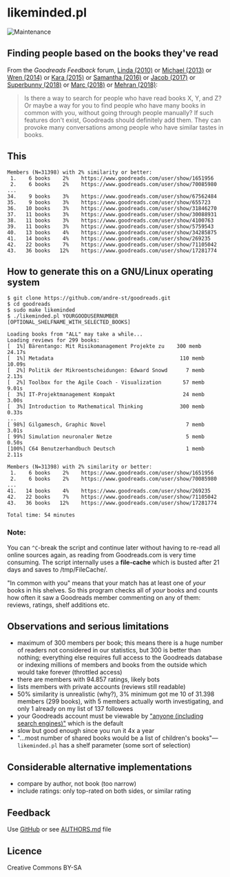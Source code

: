 # likeminded.pl

![Maintenance](https://img.shields.io/maintenance/yes/2018.svg)


## Finding people based on the books they've read

From the _Goodreads Feedback_ forum, 
[Linda (2010)](https://www.goodreads.com/topic/show/298531-is-there-an-option-to-do-a-general-search-for-people-with-similar-readin)
or [Michael (2013)](https://www.goodreads.com/topic/show/1619830-finding-friends-using-compare-books)
or [Wren (2014)](https://www.goodreads.com/topic/show/1790589-what-if-there-was-a-recommended-friends-feature) 
or [Kara (2015)](https://www.goodreads.com/topic/show/17019858-compare-books-suggestion)
or [Samantha (2016)](https://www.goodreads.com/topic/show/18167287-users-like-you-feature-suggestion)
or [Jacob (2017)](https://www.goodreads.com/topic/show/18433578-find-me-a-friend-with-same-taste-for-books)
or [Superbunny (2018)](https://www.goodreads.com/topic/show/19361289-searching-others-with-similar-taste-to-mine)
or [Marc (2018)](https://www.goodreads.com/topic/show/19252693-new-suggestion-to-find-like-minded-people)
or [Mehran (2018)](https://www.goodreads.com/topic/show/19397936-finding-people-based-on-the-books-they-ve-read):
> Is there a way to search for people who have read books X, Y, and Z? Or maybe
> a way for you to find people who have many books in common with you, without
> going through people manually? If such features don't exist, Goodreads should
> definitely add them. They can provoke many conversations among people who have
> similar tastes in books. 



## This
```
Members (N=31398) with 2% similarity or better:
 1.    6 books    2%    https://www.goodreads.com/user/show/1651956
 2.    6 books    2%    https://www.goodreads.com/user/show/70085980
...
34.    9 books    3%    https://www.goodreads.com/user/show/67562484
35.    9 books    3%    https://www.goodreads.com/user/show/655723
36.   10 books    3%    https://www.goodreads.com/user/show/31846270
37.   11 books    3%    https://www.goodreads.com/user/show/30088931
38.   11 books    3%    https://www.goodreads.com/user/show/4100763
39.   11 books    3%    https://www.goodreads.com/user/show/5759543
40.   13 books    4%    https://www.goodreads.com/user/show/34285875
41.   14 books    4%    https://www.goodreads.com/user/show/269235
42.   22 books    7%    https://www.goodreads.com/user/show/71105042
43.   36 books   12%    https://www.goodreads.com/user/show/17281774

```


## How to generate this on a GNU/Linux operating system

```
$ git clone https://github.com/andre-st/goodreads.git
$ cd goodreads
$ sudo make likeminded
$ ./likeminded.pl YOURGOODUSERNUMBER [OPTIONAL_SHELFNAME_WITH_SELECTED_BOOKS]

Loading books from "ALL" may take a while...
Loading reviews for 299 books:
[  1%] Bärentango: Mit Risikomanagement Projekte zu    300 memb    24.17s
[  1%] Metadata                                         110 memb    10.09s
[  2%] Politik der Mikroentscheidungen: Edward Snowd      7 memb     2.13s
[  2%] Toolbox for the Agile Coach - Visualization       57 memb     9.01s
[  3%] IT-Projektmanagement Kompakt                      24 memb     3.00s
[  3%] Introduction to Mathematical Thinking            300 memb     0.33s
...
[ 98%] Gilgamesch, Graphic Novel                          7 memb     3.01s
[ 99%] Simulation neuronaler Netze                        5 memb     0.50s
[100%] C64 Benutzerhandbuch Deutsch                       1 memb     2.11s

Members (N=31398) with 2% similarity or better:
 1.    6 books    2%    https://www.goodreads.com/user/show/1651956
 2.    6 books    2%    https://www.goodreads.com/user/show/70085980
...
41.   14 books    4%    https://www.goodreads.com/user/show/269235
42.   22 books    7%    https://www.goodreads.com/user/show/71105042
43.   36 books   12%    https://www.goodreads.com/user/show/17281774

Total time: 54 minutes
```


### Note:

You can `^C`-break the script and continue later without having to re-read all
online sources again, as reading from Goodreads.com is very time consuming.
The script internally uses a **file-cache** which is busted after 21 days
and saves to /tmp/FileCache/.

"In common with you" means that your match has at least one of _your_
books in his shelves. So this program checks all of _your_ books and counts 
how often it saw a Goodreads member commenting on any of them: reviews, ratings,
shelf additions etc.


## Observations and serious limitations

- maximum of 300 members per book; this means there is a huge number of readers 
  not considered in our statistics, but 300 is better than nothing; everything else
  requires full access to the Goodreads database or indexing millions of members 
  and books from the outside which would take forever (throttled access)
- there are members with 94.857 ratings, likely bots
- lists members with private accounts (reviews still readable)
- 50% similarity is unrealistic (why?), 3% minimum got me 10 of 31.398 members (299 books),
  with 5 members actually worth investigating, and only 1 already on my list of 137 followees
- your Goodreads account must be viewable by 
  ["anyone (including search engines)"](https://www.goodreads.com/user/edit?tab=settings) 
  which is the default
- slow but good enough since you run it 4x a year
- "...most number of shared books would be a list of children's books"—`likeminded.pl` has a shelf parameter (some sort of selection)


## Considerable alternative implementations

- compare by author, not book (too narrow)
- include ratings: only top-rated on both sides, or similar rating


## Feedback

Use [GitHub](https://github.com/andre-st/goodreads/issues) or see [AUTHORS.md](AUTHORS.md) file


## Licence

Creative Commons BY-SA
